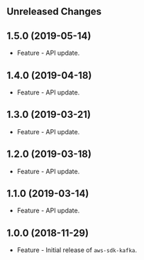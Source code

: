 Unreleased Changes
------------------

1.5.0 (2019-05-14)
------------------

* Feature - API update.

1.4.0 (2019-04-18)
------------------

* Feature - API update.

1.3.0 (2019-03-21)
------------------

* Feature - API update.

1.2.0 (2019-03-18)
------------------

* Feature - API update.

1.1.0 (2019-03-14)
------------------

* Feature - API update.

1.0.0 (2018-11-29)
------------------

* Feature - Initial release of `aws-sdk-kafka`.

